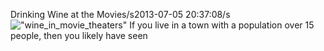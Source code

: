 Drinking Wine at the Movies/s2013-07-05 20:37:08/s![\"wine_in_movie_theaters\"](\"http://blog.undergroundcellar.com/wp-content/uploads/2013/07/wine_in_movie_theaters.jpg\") If you live in a town with a population over 15 people, then you likely have seen 